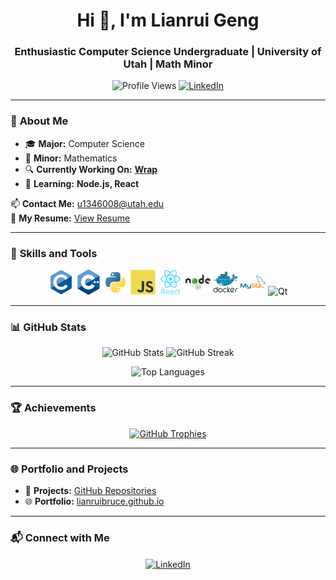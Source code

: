 <h1 align="center">Hi 👋, I'm Lianrui Geng</h1>
<h3 align="center">Enthusiastic Computer Science Undergraduate | University of Utah | Math Minor</h3>

<p align="center"> 
  <img src="https://komarev.com/ghpvc/?username=lianruibruce&label=Profile%20Views&color=0e75b6&style=flat" alt="Profile Views" />
  <a href="https://linkedin.com/in/lianrui-geng-01533a294" target="_blank"><img src="https://img.shields.io/badge/-Connect%20on%20LinkedIn-blue?style=flat-square&logo=linkedin" alt="LinkedIn"></a>
</p>

---

### 🔭 **About Me**
- 🎓 **Major:** Computer Science  
- 📖 **Minor:** Mathematics  
- 🔍 **Currently Working On:** [**Wrap**](https://wrapcapstone.com)  
- 🌱 **Learning:** **Node.js, React**  

📫 **Contact Me:** [u1346008@utah.edu](mailto:u1346008@utah.edu)  
📄 **My Resume:** [View Resume](http://lianruibruce.github.io/files/Geng_Lianrui_Resume_0924.pdf)  

---

### 🌟 **Skills and Tools**
<p align="center">
  <img src="https://raw.githubusercontent.com/devicons/devicon/master/icons/c/c-original.svg" alt="C" width="40" height="40"/> 
  <img src="https://raw.githubusercontent.com/devicons/devicon/master/icons/cplusplus/cplusplus-original.svg" alt="C++" width="40" height="40"/> 
  <img src="https://raw.githubusercontent.com/devicons/devicon/master/icons/python/python-original.svg" alt="Python" width="40" height="40"/> 
  <img src="https://raw.githubusercontent.com/devicons/devicon/master/icons/javascript/javascript-original.svg" alt="JavaScript" width="40" height="40"/> 
  <img src="https://raw.githubusercontent.com/devicons/devicon/master/icons/react/react-original-wordmark.svg" alt="React" width="40" height="40"/>
  <img src="https://raw.githubusercontent.com/devicons/devicon/master/icons/nodejs/nodejs-original-wordmark.svg" alt="Node.js" width="40" height="40"/> 
  <img src="https://raw.githubusercontent.com/devicons/devicon/master/icons/docker/docker-original-wordmark.svg" alt="Docker" width="40" height="40"/> 
  <img src="https://raw.githubusercontent.com/devicons/devicon/master/icons/mysql/mysql-original-wordmark.svg" alt="MySQL" width="40" height="40"/>
  <img src="https://upload.wikimedia.org/wikipedia/commons/0/0b/Qt_logo_2016.svg" alt="Qt" width="40" height="40"/> 
</p>

---

### 📊 **GitHub Stats**
<p align="center">
  <img src="https://github-readme-stats.vercel.app/api?username=lianruibruce&show_icons=true&locale=en" alt="GitHub Stats" width="48%" />
  <img src="https://github-readme-streak-stats.herokuapp.com/?user=lianruibruce&" alt="GitHub Streak" width="48%" />
</p>

<p align="center">
  <img src="https://github-readme-stats.vercel.app/api/top-langs?username=lianruibruce&show_icons=true&locale=en&layout=compact" alt="Top Languages" width="48%" />
</p>

---

### 🏆 **Achievements**
<p align="center">
  <a href="https://github.com/ryo-ma/github-profile-trophy"><img src="https://github-profile-trophy.vercel.app/?username=lianruibruce&theme=darkhub&margin-w=15&margin-h=15" alt="GitHub Trophies" /></a>
</p>

---

### 🌐 **Portfolio and Projects**
- 🔗 **Projects:** [GitHub Repositories](https://github.com/LianruiBruce?tab=repositories)  
- 🌐 **Portfolio:** [lianruibruce.github.io](https://lianruibruce.github.io)  

---

### 📬 **Connect with Me**
<p align="center">
  <a href="https://linkedin.com/in/lianrui-geng-01533a294" target="_blank"><img align="center" src="https://raw.githubusercontent.com/rahuldkjain/github-profile-readme-generator/master/src/images/icons/Social/linked-in-alt.svg" alt="LinkedIn" height="30" width="40" /></a>
</p>
